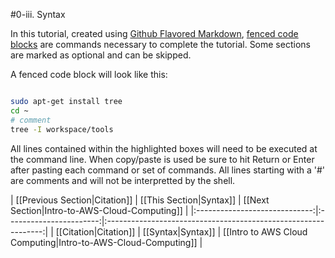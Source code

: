 #0-iii. Syntax

In this tutorial, created using [Github Flavored Markdown](https://help.github.com/articles/github-flavored-markdown), [fenced code blocks](https://help.github.com/articles/github-flavored-markdown/#fenced-code-blocks) are commands necessary to complete the tutorial. Some sections are marked as optional and can be skipped.

A fenced code block will look like this:

```bash

sudo apt-get install tree
cd ~
# comment
tree -I workspace/tools 

```

All lines contained within the highlighted boxes will need to be executed at the command line. When copy/paste is used be sure to hit Return or Enter after pasting each command or set of commands. All lines starting with a '#' are comments and will not be interpretted by the shell.

| [[Previous Section|Citation]] | [[This Section|Syntax]] | [[Next Section|Intro-to-AWS-Cloud-Computing]]                  |
|:-----------------------------:|:-----------------------:|:--------------------------------------------------------------:|
| [[Citation|Citation]]         | [[Syntax|Syntax]]       | [[Intro to AWS Cloud Computing|Intro-to-AWS-Cloud-Computing]]  |



